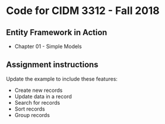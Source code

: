 # Code for CIDM 3312 - Fall 2018

## Entity Framework in Action

* Chapter 01 - Simple Models



## Assignment instructions
Update the example to include these features:

* Create new records
* Update data in a record
* Search for records
* Sort records
* Group records